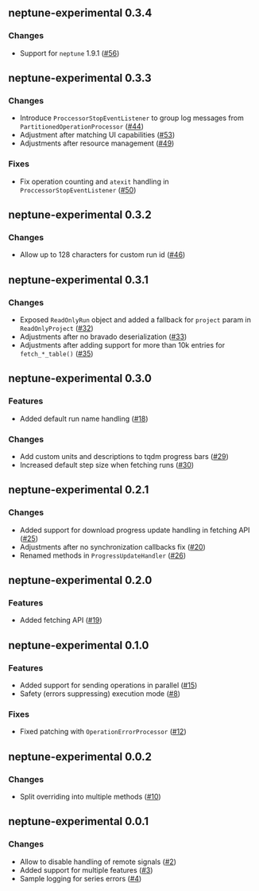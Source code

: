 ## neptune-experimental 0.3.4

### Changes
- Support for `neptune` 1.9.1 ([#56](https://github.com/neptune-ai/neptune-client-experimental/pull/56))


## neptune-experimental 0.3.3

### Changes
- Introduce `ProccessorStopEventListener` to group log messages from `PartitionedOperationProcessor` ([#44](https://github.com/neptune-ai/neptune-client-experimental/pull/44))
- Adjustment after matching UI capabilities ([#53](https://github.com/neptune-ai/neptune-client-experimental/pull/53))
- Adjustments after resource management ([#49](https://github.com/neptune-ai/neptune-client-experimental/pull/49))

### Fixes
- Fix operation counting and `atexit` handling in `ProccessorStopEventListener` ([#50](https://github.com/neptune-ai/neptune-client-experimental/pull/50))


## neptune-experimental 0.3.2

### Changes
- Allow up to 128 characters for custom run id ([#46](https://github.com/neptune-ai/neptune-client-experimental/pull/46))


## neptune-experimental 0.3.1

### Changes
- Exposed `ReadOnlyRun` object and added a fallback for `project` param in `ReadOnlyProject` ([#32](https://github.com/neptune-ai/neptune-client-experimental/pull/32))
- Adjustments after no bravado deserialization ([#33](https://github.com/neptune-ai/neptune-client-experimental/pull/33))
- Adjustments after adding support for more than 10k entries for `fetch_*_table()` ([#35](https://github.com/neptune-ai/neptune-client-experimental/pull/35))


## neptune-experimental 0.3.0

### Features
- Added default run name handling ([#18](https://github.com/neptune-ai/neptune-client-experimental/pull/18))

### Changes
- Add custom units and descriptions to tqdm progress bars ([#29](https://github.com/neptune-ai/neptune-client-experimental/pull/29))
- Increased default step size when fetching runs ([#30](https://github.com/neptune-ai/neptune-client-experimental/pull/30))


## neptune-experimental 0.2.1

### Changes
- Added support for download progress update handling in fetching API ([#25](https://github.com/neptune-ai/neptune-client-experimental/pull/25))
- Adjustments after no synchronization callbacks fix ([#20](https://github.com/neptune-ai/neptune-client-experimental/pull/20))
- Renamed methods in `ProgressUpdateHandler` ([#26](https://github.com/neptune-ai/neptune-client-experimental/pull/26))


## neptune-experimental 0.2.0

### Features
- Added fetching API ([#19](https://github.com/neptune-ai/neptune-client-experimental/pull/19))


## neptune-experimental 0.1.0

### Features
- Added support for sending operations in parallel ([#15](https://github.com/neptune-ai/neptune-client-experimental/pull/15))
- Safety (errors suppressing) execution mode ([#8](https://github.com/neptune-ai/neptune-client-experimental/pull/8))

### Fixes
- Fixed patching with `OperationErrorProcessor` ([#12](https://github.com/neptune-ai/neptune-client-experimental/pull/12))


## neptune-experimental 0.0.2

### Changes
- Split overriding into multiple methods ([#10](https://github.com/neptune-ai/neptune-client-experimental/pull/10))


## neptune-experimental 0.0.1

### Changes
- Allow to disable handling of remote signals ([#2](https://github.com/neptune-ai/neptune-client-experimental/pull/2))
- Added support for multiple features ([#3](https://github.com/neptune-ai/neptune-client-experimental/pull/3))
- Sample logging for series errors ([#4](https://github.com/neptune-ai/neptune-client-experimental/pull/4))
